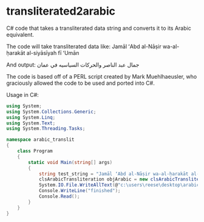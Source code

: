 # transliterated2arabic
C# code that takes a transliterated data string and converts it to its Arabic equivalent.

The code will take transliterated data like: 
Jamāl ʻAbd al-Nāṣir wa-al-ḥarakāt al-siyāsīyah fī ʻUmān

And output:
جمال عبد الناصر والحركات السياسيه في عمان

The code is based off of a PERL script created by Mark Muehlhaeusler, who graciously allowed the code to be used and ported into C#.

Usage in C#:
```csharp
using System;
using System.Collections.Generic;
using System.Linq;
using System.Text;
using System.Threading.Tasks;

namespace arabic_translit
{
    class Program
    {
        static void Main(string[] args)
        {
            string test_string = "Jamāl ʻAbd al-Nāṣir wa-al-ḥarakāt al-siyāsīyah fī ʻUmān";
            clsArabicTransliteration objArabic = new clsArabicTransliteration();
            System.IO.File.WriteAllText(@"c:\users\reese\desktop\arabic_output.txt", objArabic.Transliterated2Arabic(test_string), new System.Text.UTF8Encoding(false));
            Console.WriteLine("finished");
            Console.Read();
        }
    }
}
```

